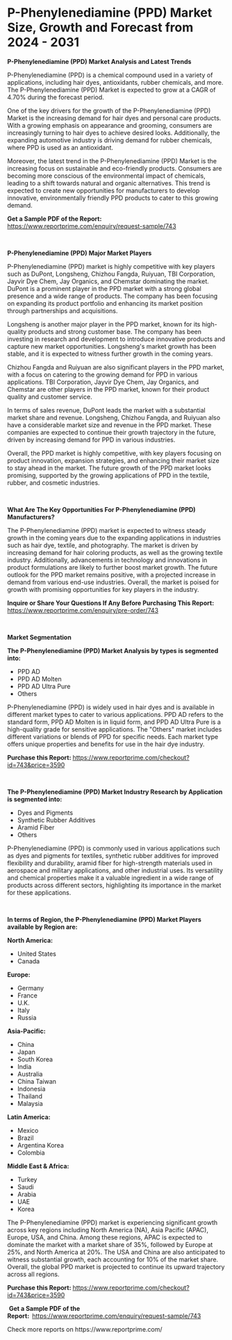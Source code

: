 <p><h1>P-Phenylenediamine (PPD) Market Size, Growth and Forecast from 2024 - 2031</h1></p><p><strong>P-Phenylenediamine (PPD) Market Analysis and Latest Trends</strong></p>
<p><p>P-Phenylenediamine (PPD) is a chemical compound used in a variety of applications, including hair dyes, antioxidants, rubber chemicals, and more. The P-Phenylenediamine (PPD) Market is expected to grow at a CAGR of 4.70% during the forecast period. </p><p>One of the key drivers for the growth of the P-Phenylenediamine (PPD) Market is the increasing demand for hair dyes and personal care products. With a growing emphasis on appearance and grooming, consumers are increasingly turning to hair dyes to achieve desired looks. Additionally, the expanding automotive industry is driving demand for rubber chemicals, where PPD is used as an antioxidant. </p><p>Moreover, the latest trend in the P-Phenylenediamine (PPD) Market is the increasing focus on sustainable and eco-friendly products. Consumers are becoming more conscious of the environmental impact of chemicals, leading to a shift towards natural and organic alternatives. This trend is expected to create new opportunities for manufacturers to develop innovative, environmentally friendly PPD products to cater to this growing demand.</p></p>
<p><strong>Get a Sample PDF of the Report:&nbsp;</strong> <a href="https://www.reportprime.com/enquiry/request-sample/743">https://www.reportprime.com/enquiry/request-sample/743</a></p>
<p>&nbsp;</p>
<p><strong>P-Phenylenediamine (PPD) Major Market Players</strong></p>
<p><p>P-Phenylenediamine (PPD) market is highly competitive with key players such as DuPont, Longsheng, Chizhou Fangda, Ruiyuan, TBI Corporation, Jayvir Dye Chem, Jay Organics, and Chemstar dominating the market. DuPont is a prominent player in the PPD market with a strong global presence and a wide range of products. The company has been focusing on expanding its product portfolio and enhancing its market position through partnerships and acquisitions.</p><p>Longsheng is another major player in the PPD market, known for its high-quality products and strong customer base. The company has been investing in research and development to introduce innovative products and capture new market opportunities. Longsheng's market growth has been stable, and it is expected to witness further growth in the coming years.</p><p>Chizhou Fangda and Ruiyuan are also significant players in the PPD market, with a focus on catering to the growing demand for PPD in various applications. TBI Corporation, Jayvir Dye Chem, Jay Organics, and Chemstar are other players in the PPD market, known for their product quality and customer service.</p><p>In terms of sales revenue, DuPont leads the market with a substantial market share and revenue. Longsheng, Chizhou Fangda, and Ruiyuan also have a considerable market size and revenue in the PPD market. These companies are expected to continue their growth trajectory in the future, driven by increasing demand for PPD in various industries.</p><p>Overall, the PPD market is highly competitive, with key players focusing on product innovation, expansion strategies, and enhancing their market size to stay ahead in the market. The future growth of the PPD market looks promising, supported by the growing applications of PPD in the textile, rubber, and cosmetic industries.</p></p>
<p>&nbsp;</p>
<p><strong>What Are The Key Opportunities For P-Phenylenediamine (PPD) Manufacturers?</strong></p>
<p><p>The P-Phenylenediamine (PPD) market is expected to witness steady growth in the coming years due to the expanding applications in industries such as hair dye, textile, and photography. The market is driven by increasing demand for hair coloring products, as well as the growing textile industry. Additionally, advancements in technology and innovations in product formulations are likely to further boost market growth. The future outlook for the PPD market remains positive, with a projected increase in demand from various end-use industries. Overall, the market is poised for growth with promising opportunities for key players in the industry.</p></p>
<p><strong>Inquire or Share Your Questions If Any Before Purchasing This Report:</strong> <a href="https://www.reportprime.com/enquiry/pre-order/743">https://www.reportprime.com/enquiry/pre-order/743</a></p>
<p>&nbsp;</p>
<p><strong>Market Segmentation</strong></p>
<p><strong>The P-Phenylenediamine (PPD) Market Analysis by types is segmented into:</strong></p>
<p><ul><li>PPD AD</li><li>PPD AD Molten</li><li>PPD AD Ultra Pure</li><li>Others</li></ul></p>
<p><p>P-Phenylenediamine (PPD) is widely used in hair dyes and is available in different market types to cater to various applications. PPD AD refers to the standard form, PPD AD Molten is in liquid form, and PPD AD Ultra Pure is a high-quality grade for sensitive applications. The "Others" market includes different variations or blends of PPD for specific needs. Each market type offers unique properties and benefits for use in the hair dye industry.</p></p>
<p><strong>Purchase this Report:&nbsp;</strong><a href="https://www.reportprime.com/checkout?id=743&price=3590">https://www.reportprime.com/checkout?id=743&price=3590</a></p>
<p>&nbsp;</p>
<p><strong>The P-Phenylenediamine (PPD) Market Industry Research by Application is segmented into:</strong></p>
<p><ul><li>Dyes and Pigments</li><li>Synthetic Rubber Additives</li><li>Aramid Fiber</li><li>Others</li></ul></p>
<p><p>P-Phenylenediamine (PPD) is commonly used in various applications such as dyes and pigments for textiles, synthetic rubber additives for improved flexibility and durability, aramid fiber for high-strength materials used in aerospace and military applications, and other industrial uses. Its versatility and chemical properties make it a valuable ingredient in a wide range of products across different sectors, highlighting its importance in the market for these applications.</p></p>
<p>&nbsp;</p>
<p><strong>In terms of Region, the P-Phenylenediamine (PPD) Market Players available by Region are:</strong></p>
<p>
    <p> <strong> North America: </strong>
        <ul>
            <li>United States</li>
            <li>Canada</li>
        </ul>
        </p> 
    <p> <strong> Europe: </strong>
        <ul>
            <li>Germany</li>
            <li>France</li>
            <li>U.K.</li>
            <li>Italy</li>
            <li>Russia</li>
        </ul>
        </p> 
    <p> <strong> Asia-Pacific: </strong>
        <ul>
            <li>China</li>
            <li>Japan</li>
            <li>South Korea</li>
            <li>India</li>
            <li>Australia</li>
            <li>China Taiwan</li>
            <li>Indonesia</li>
            <li>Thailand</li>
            <li>Malaysia</li>
        </ul>
        </p> 
    <p> <strong> Latin America: </strong>
        <ul>
            <li>Mexico</li>
            <li>Brazil</li>
            <li>Argentina Korea</li>
            <li>Colombia</li>
        </ul>
        </p> 
    <p> <strong> Middle East & Africa: </strong>
        <ul>
            <li>Turkey</li>
            <li>Saudi</li>
            <li>Arabia</li>
            <li>UAE</li>
            <li>Korea</li>
        </ul>
    </p>
    </p>
<p><p>The P-Phenylenediamine (PPD) market is experiencing significant growth across key regions including North America (NA), Asia Pacific (APAC), Europe, USA, and China. Among these regions, APAC is expected to dominate the market with a market share of 35%, followed by Europe at 25%, and North America at 20%. The USA and China are also anticipated to witness substantial growth, each accounting for 10% of the market share. Overall, the global PPD market is projected to continue its upward trajectory across all regions.</p></p>
<p><strong>Purchase this Report: </strong><a href="https://www.reportprime.com/checkout?id=743&price=3590">https://www.reportprime.com/checkout?id=743&price=3590</a></p>
<p>&nbsp;<strong>Get a Sample PDF of the Report:&nbsp;&nbsp;</strong><a href="https://www.reportprime.com/enquiry/request-sample/743">https://www.reportprime.com/enquiry/request-sample/743</a></p>
<p><strong></strong></p>
<p>Check more reports on https://www.reportprime.com/</p>